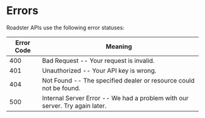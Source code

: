 # Errors

Roadster APIs use the following error statuses:


Error Code | Meaning
---------- | -------
400 | Bad Request -- Your request is invalid.
401 | Unauthorized -- Your API key is wrong.
404 | Not Found -- The specified dealer or resource could not be found.
500 | Internal Server Error -- We had a problem with our server. Try again later.
